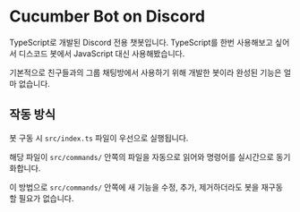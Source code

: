 # Cucumber Bot on Discord

TypeScript로 개발된 Discord 전용 챗봇입니다.
TypeScript를 한번 사용해보고 싶어서 디스코드 봇에서 JavaScript 대신 사용해봤습니다.

기본적으로 친구들과의 그룹 채팅방에서 사용하기 위해 개발한 봇이라 완성된 기능은 얼마 없습니다.


## 작동 방식

봇 구동 시 `src/index.ts` 파일이 우선으로 실행됩니다.

해당 파일이 `src/commands/` 안쪽의 파일을 자동으로 읽어와 명령어를 실시간으로 동기화합니다.

이 방법으로 `src/commands/` 안쪽에 새 기능을 수정, 추가, 제거하더라도 봇을 재구동 할 필요가 없습니다.
